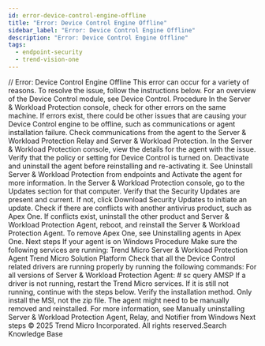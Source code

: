 ```yaml
---
id: error-device-control-engine-offline
title: "Error: Device Control Engine Offline"
sidebar_label: "Error: Device Control Engine Offline"
description: "Error: Device Control Engine Offline"
tags:
  - endpoint-security
  - trend-vision-one
---
```


/*<![CDATA[*/ $('#title').html($('meta[name=map-description]').attr('content')); /*]]>*/ Error: Device Control Engine Offline This error can occur for a variety of reasons. To resolve the issue, follow the instructions below. For an overview of the Device Control module, see Device Control. Procedure In the Server & Workload Protection console, check for other errors on the same machine. If errors exist, there could be other issues that are causing your Device Control engine to be offline, such as communications or agent installation failure. Check communications from the agent to the Server & Workload Protection Relay and Server & Workload Protection. In the Server & Workload Protection console, view the details for the agent with the issue. Verify that the policy or setting for Device Control is turned on. Deactivate and uninstall the agent before reinstalling and re-activating it. See Uninstall Server & Workload Protection from endpoints and Activate the agent for more information. In the Server & Workload Protection console, go to the Updates section for that computer. Verify that the Security Updates are present and current. If not, click Download Security Updates to initiate an update. Check if there are conflicts with another antivirus product, such as Apex One. If conflicts exist, uninstall the other product and Server & Workload Protection Agent, reboot, and reinstall the Server & Workload Protection Agent. To remove Apex One, see Uninstalling agents in Apex One. Next steps If your agent is on Windows Procedure Make sure the following services are running: Trend Micro Server & Workload Protection Agent Trend Micro Solution Platform Check that all the Device Control related drivers are running properly by running the following commands: For all versions of Server & Workload Protection Agent: # sc query AMSP If a driver is not running, restart the Trend Micro services. If it is still not running, continue with the steps below. Verify the installation method. Only install the MSI, not the zip file. The agent might need to be manually removed and reinstalled. For more information, see Manually uninstalling Server & Workload Protection Agent, Relay, and Notifier from Windows Next steps © 2025 Trend Micro Incorporated. All rights reserved.Search Knowledge Base